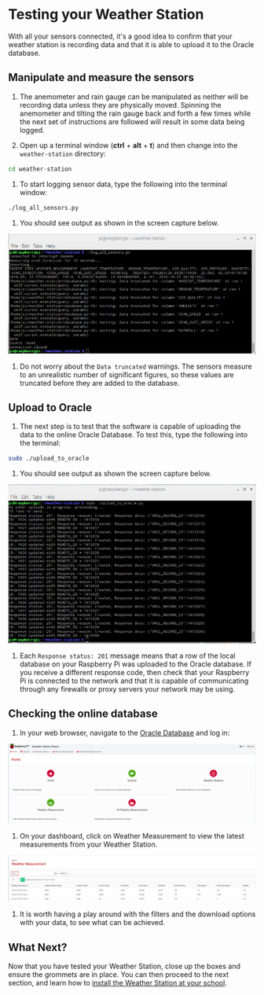# Testing your Weather Station

With all your sensors connected, it's a good idea to confirm that your weather station is recording data and that it is able to upload it to the Oracle database.

## Manipulate and measure the sensors
1. The anemometer and rain gauge can be manipulated as neither will be recording data unless they are physically moved. Spinning the anemometer and tilting the rain gauge back and forth a few times while the next set of instructions are followed will result in some data being logged. 

1. Open up a terminal window (**ctrl** + **alt** + **t**) and then change into the `weather-station` directory:

```bash
cd weather-station
```

1. To start logging sensor data, type the following into the terminal window:

```bash
./log_all_sensors.py
```

1. You should see output as shown in the screen capture below.

![](images/test_01.png)

1. Do not worry about the `Data truncated` warnings. The sensors measure to an unrealistic number of significant figures, so these values are truncated before they are added to the database.

## Upload to Oracle

1. The next step is to test that the software is capable of uploading the data to the online Oracle Database. To test this, type the following into the terminal:

```bash
sudo ./upload_to_oracle
```

1. You should see output as shown the screen capture below.

![](images/test_02.png)

1. Each `Response status: 201` message means that a row of the local database on your Raspberry Pi was uploaded to the Oracle database. If you receive a different response code, then check that your Raspberry Pi is connected to the network and that it is capable of communicating through any firewalls or proxy servers your network may be using.

## Checking the online database

1. In your web browser, navigate to the [Oracle Database](https://apex.oracle.com/pls/apex/f?p=81290:LOGIN_DESKTOP:0:::::&tz=1:00) and log in:

![](images/test_03.png)

1. On your dashboard, click on Weather Measurement to view the latest measurements from your Weather Station.

![](images/test_04.png)

1. It is worth having a play around with the filters and the download options with your data, to see what can be achieved.

## What Next?

Now that you have tested your Weather Station, close up the boxes and ensure the grommets are in place. You can then proceed to the next section, and learn how to [install the Weather Station at your school](siting.md).
